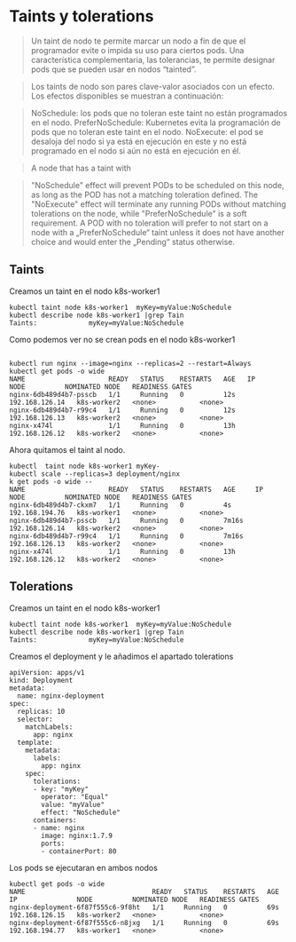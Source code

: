 # Taints y tolerations


>Un taint de nodo te permite marcar un nodo a fin de que el programador evite o impida su uso para ciertos pods. Una característica complementaria, las tolerancias, te permite designar pods que se pueden usar en nodos “tainted”.

>Los taints de nodo son pares clave-valor asociados con un efecto. Los efectos disponibles se muestran a continuación:

>NoSchedule: los pods que no toleran este taint no están programados en el nodo.
>PreferNoSchedule: Kubernetes evita la programación de pods que no toleran este taint en el nodo.
>NoExecute: el pod se desaloja del nodo si ya está en ejecución en este y no está programado en el nodo si aún no está en ejecución en él.

>A node that has a taint with

>"NoSchedule" effect will prevent PODs to be scheduled on this node, as long as the POD has not a matching toleration defined.
>The "NoExecute" effect will terminate any running PODs without matching tolerations on the node, while
>"PreferNoSchedule" is a soft requirement. A POD with no toleration will prefer to not start on a node with a „PreferNoSchedule“ taint unless it does not have another choice and would enter the „Pending“ status otherwise.

## Taints

Creamos un taint en el nodo k8s-worker1

~~~
kubectl taint node k8s-worker1  myKey=myValue:NoSchedule
kubectl describe node k8s-worker1 |grep Tain
Taints:             myKey=myValue:NoSchedule
~~~

Como podemos ver no se crean pods en el nodo k8s-worker1
~~~

kubectl run nginx --image=nginx --replicas=2 --restart=Always
kubectl get pods -o wide
NAME                     READY   STATUS    RESTARTS   AGE   IP               NODE          NOMINATED NODE   READINESS GATES
nginx-6db489d4b7-psscb   1/1     Running   0          12s   192.168.126.14   k8s-worker2   <none>           <none>
nginx-6db489d4b7-r99c4   1/1     Running   0          12s   192.168.126.13   k8s-worker2   <none>           <none>
nginx-x474l              1/1     Running   0          13h   192.168.126.12   k8s-worker2   <none>           <none>

~~~
Ahora quitamos el taint al nodo.

~~~
kubectl  taint node k8s-worker1 myKey-
kubectl scale --replicas=3 deployment/nginx
k get pods -o wide --
NAME                     READY   STATUS    RESTARTS   AGE     IP               NODE          NOMINATED NODE   READINESS GATES
nginx-6db489d4b7-ckxm7   1/1     Running   0          4s      192.168.194.76   k8s-worker1   <none>           <none>
nginx-6db489d4b7-psscb   1/1     Running   0          7m16s   192.168.126.14   k8s-worker2   <none>           <none>
nginx-6db489d4b7-r99c4   1/1     Running   0          7m16s   192.168.126.13   k8s-worker2   <none>           <none>
nginx-x474l              1/1     Running   0          13h     192.168.126.12   k8s-worker2   <none>           <none>
~~~

## Tolerations

Creamos un taint en el nodo k8s-worker1

~~~
kubectl taint node k8s-worker1  myKey=myValue:NoSchedule
kubectl describe node k8s-worker1 |grep Tain
Taints:             myKey=myValue:NoSchedule
~~~

Creamos el deployment y le añadimos el apartado tolerations
~~~
apiVersion: apps/v1
kind: Deployment
metadata:
  name: nginx-deployment
spec:
  replicas: 10
  selector:
    matchLabels:
      app: nginx
  template:
    metadata:
      labels:
        app: nginx
    spec:
      tolerations:
      - key: "myKey"
        operator: "Equal"
        value: "myValue"
        effect: "NoSchedule"
      containers:
      - name: nginx
        image: nginx:1.7.9
        ports:
        - containerPort: 80
~~~

Los pods se ejecutaran en ambos nodos

~~~
kubectl get pods -o wide
NAME                                READY   STATUS    RESTARTS   AGE   IP               NODE          NOMINATED NODE   READINESS GATES
nginx-deployment-6f87f555c6-9f8ht   1/1     Running   0          69s   192.168.126.15   k8s-worker2   <none>           <none>
nginx-deployment-6f87f555c6-n8jxg   1/1     Running   0          69s   192.168.194.77   k8s-worker1   <none>           <none>

~~~
